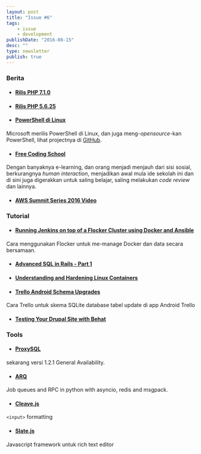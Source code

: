 ```yaml
---
layout: post
title: "Issue #6"
tags:
    - issue
    - development
publishDate: "2016-08-15"
desc: ""
type: newsletter
publish: true
---
```


### Berita
- #### [Rilis PHP 7.1.0](http://php.net/index.php#id2016-08-18-3)
- #### [Rilis PHP 5.6.25](http://php.net/index.php#id2016-08-18-2)
- #### [PowerShell di Linux](https://msdn.microsoft.com/en-us/powershell)
Microsoft merilis PowerShell di Linux, dan juga meng-_opensource_-kan PowerShell, lihat projectnya di [GitHub](https://github.com/PowerShell/PowerShell).
- #### [Free Coding School](http://arstechnica.com/business/2016/08/can-42-us-a-free-coding-school-run-by-a-french-billionaire-actually-work/)
Dengan banyaknya e-learning, dan orang menjadi menjauh dari sisi sosial, berkurangnya _human interaction_, menjadikan awal mula ide sekolah ini dan di sini juga digerakkan untuk saling belajar, saling melakukan _code review_ dan lainnya.
- #### [AWS Summit Series 2016 Video](https://www.youtube.com/playlist?list=PLhr1KZpdzukdZDanwSMYah_-8rRMO2m65)


### Tutorial
- #### [Running Jenkins on top of a Flocker Cluster using Docker and Ansible](https://medium.com/@yoanis_gil/running-jenkins-on-top-of-a-flocker-cluster-using-docker-and-ansible-ccad738e2888#.8e76mox12)
Cara menggunakan Flocker untuk me-manage Docker dan data secara bersamaan.
- #### [Advanced SQL in Rails - Part 1](http://brewhouse.io/2016/08/04/sql-in-rails.html)
- #### [Understanding and Hardening Linux Containers](https://www.nccgroup.trust/globalassets/our-research/us/whitepapers/2016/april/ncc_group_understanding_hardening_linux_containers-10pdf/)
- #### [Trello Android Schema Upgrades](https://tech.trello.com/android-schemas/)
Cara Trello untuk skema SQLite database tabel update di app Android Trello 
- #### [Testing Your Drupal Site with Behat](https://www.phparch.com/2016/08/testing-your-drupal-site-with-behat/)




### Tools
- #### [ProxySQL](https://github.com/sysown/proxysql/releases) 
sekarang versi 1.2.1 General Availability.
- #### [ARQ](https://samuelcolvin.github.io/arq/index.html) 
Job queues and RPC in python with asyncio, redis and msgpack.
- #### [Cleave.js](http://nosir.github.io/cleave.js/)
`<input>` formatting
- #### [Slate.js](http://slatejs.org/)
Javascript framework untuk rich text editor
